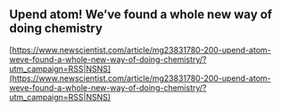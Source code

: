 ## Upend atom! We’ve found a whole new way of doing chemistry
  
  [https://www.newscientist.com/article/mg23831780-200-upend-atom-weve-found-a-whole-new-way-of-doing-chemistry/?utm_campaign=RSS|NSNS](https://www.newscientist.com/article/mg23831780-200-upend-atom-weve-found-a-whole-new-way-of-doing-chemistry/?utm_campaign=RSS|NSNS)